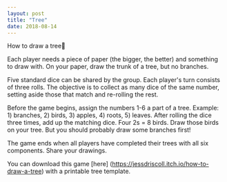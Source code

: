 ```yaml
---
layout: post
title: "Tree"
date: 2018-08-14
---
```


How to draw a tree🌲

Each player needs a piece of paper (the bigger, the better) and something to draw with. On your paper, draw the trunk of a tree, but no branches.

Five standard dice can be shared by the group. Each player's turn consists of three rolls. The objective is to collect as many dice of the same number, setting aside those that match and re-rolling the rest.

Before the game begins, assign the numbers 1-6 a part of a tree. Example: 1) branches, 2) birds, 3) apples, 4) roots, 5) leaves. After rolling the dice three times, add up the matching dice. Four 2s = 8 birds. Draw those birds on your tree. But you should probably draw some branches first!

The game ends when all players have completed their trees with all six components. Share your drawings.

You can download this game [here] (https://jessdriscoll.itch.io/how-to-draw-a-tree) with a printable tree template.
